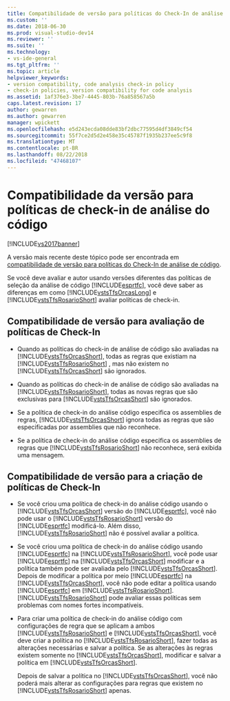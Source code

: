 ```yaml
---
title: Compatibilidade de versão para políticas do Check-In de análise de código | Microsoft Docs
ms.custom: ''
ms.date: 2018-06-30
ms.prod: visual-studio-dev14
ms.reviewer: ''
ms.suite: ''
ms.technology:
- vs-ide-general
ms.tgt_pltfrm: ''
ms.topic: article
helpviewer_keywords:
- version compatibility, code analysis check-in policy
- check-in policies, version compatibility for code analysis
ms.assetid: 1af376e3-3be7-4445-803b-76a858567a5b
caps.latest.revision: 17
author: gewarren
ms.author: gewarren
manager: wpickett
ms.openlocfilehash: e5d243ecda08dde83bf2dbc77595d4df3849cf54
ms.sourcegitcommit: 55f7ce2d5d2e458e35c45787f1935b237ee5c9f8
ms.translationtype: MT
ms.contentlocale: pt-BR
ms.lasthandoff: 08/22/2018
ms.locfileid: "47468107"
---
```

# <a name="version-compatibility-for-code-analysis-check-in-policies"></a>Compatibilidade da versão para políticas de check-in de análise do código
[!INCLUDE[vs2017banner](../includes/vs2017banner.md)]

A versão mais recente deste tópico pode ser encontrada em [compatibilidade de versão para políticas do Check-In de análise de código](https://docs.microsoft.com/visualstudio/code-quality/version-compatibility-for-code-analysis-check-in-policies).  
  
Se você deve avaliar e autor usando versões diferentes das políticas de seleção da análise de código [!INCLUDE[esprtfc](../includes/esprtfc-md.md)], você deve saber as diferenças em como [!INCLUDE[vstsTfsOrcasLong](../includes/vststfsorcaslong-md.md)] e [!INCLUDE[vstsTfsRosarioShort](../includes/vststfsrosarioshort-md.md)] avaliar políticas de check-in.  
  
## <a name="version-compatibility-for-evaluating-check-in-policies"></a>Compatibilidade de versão para avaliação de políticas de Check-In  
  
-   Quando as políticas do check-in de análise de código são avaliadas na [!INCLUDE[vstsTfsOrcasShort](../includes/vststfsorcasshort-md.md)], todas as regras que existiam na [!INCLUDE[vstsTfsRosarioShort](../includes/vststfsrosarioshort-md.md)] , mas não existem no [!INCLUDE[vstsTfsOrcasShort](../includes/vststfsorcasshort-md.md)] são ignorados.  
  
-   Quando as políticas do check-in de análise de código são avaliadas na [!INCLUDE[vstsTfsRosarioShort](../includes/vststfsrosarioshort-md.md)], todas as novas regras que são exclusivas para [!INCLUDE[vstsTfsOrcasShort](../includes/vststfsorcasshort-md.md)] são ignorados.  
  
-   Se a política de check-in do análise código especifica os assemblies de regras, [!INCLUDE[vstsTfsOrcasShort](../includes/vststfsorcasshort-md.md)] ignora todas as regras que são especificadas por assemblies que não reconhece.  
  
-   Se a política de check-in do análise código especifica os assemblies de regras que [!INCLUDE[vstsTfsRosarioShort](../includes/vststfsrosarioshort-md.md)] não reconhece, será exibida uma mensagem.  
  
## <a name="version-compatibility-for-authoring-check-in-policies"></a>Compatibilidade de versão para a criação de políticas de Check-In  
  
-   Se você criou uma política de check-in do análise código usando o [!INCLUDE[vstsTfsOrcasShort](../includes/vststfsorcasshort-md.md)] versão do [!INCLUDE[esprtfc](../includes/esprtfc-md.md)], você não pode usar o [!INCLUDE[vstsTfsRosarioShort](../includes/vststfsrosarioshort-md.md)] versão do [!INCLUDE[esprtfc](../includes/esprtfc-md.md)] modificá-lo. Além disso, [!INCLUDE[vstsTfsRosarioShort](../includes/vststfsrosarioshort-md.md)] não é possível avaliar a política.  
  
-   Se você criou uma política de check-in do análise código usando [!INCLUDE[esprtfc](../includes/esprtfc-md.md)] na [!INCLUDE[vstsTfsRosarioShort](../includes/vststfsrosarioshort-md.md)], você pode usar [!INCLUDE[esprtfc](../includes/esprtfc-md.md)] na [!INCLUDE[vstsTfsOrcasShort](../includes/vststfsorcasshort-md.md)] modificar e a política também pode ser avaliada pelo [!INCLUDE[vstsTfsOrcasShort](../includes/vststfsorcasshort-md.md)]. Depois de modificar a política por meio [!INCLUDE[esprtfc](../includes/esprtfc-md.md)] na [!INCLUDE[vstsTfsOrcasShort](../includes/vststfsorcasshort-md.md)], você não pode editar a política usando [!INCLUDE[esprtfc](../includes/esprtfc-md.md)] em [!INCLUDE[vstsTfsRosarioShort](../includes/vststfsrosarioshort-md.md)]. [!INCLUDE[vstsTfsRosarioShort](../includes/vststfsrosarioshort-md.md)] pode avaliar essas políticas sem problemas com nomes fortes incompatíveis.  
  
-   Para criar uma política de check-in do análise código com configurações de regra que se aplicam a ambos [!INCLUDE[vstsTfsRosarioShort](../includes/vststfsrosarioshort-md.md)] e [!INCLUDE[vstsTfsOrcasShort](../includes/vststfsorcasshort-md.md)], você deve criar a política no [!INCLUDE[vstsTfsRosarioShort](../includes/vststfsrosarioshort-md.md)], fazer todas as alterações necessárias e salvar a política. Se as alterações às regras existem somente no [!INCLUDE[vstsTfsOrcasShort](../includes/vststfsorcasshort-md.md)], modificar e salvar a política em [!INCLUDE[vstsTfsOrcasShort](../includes/vststfsorcasshort-md.md)].  
  
     Depois de salvar a política no [!INCLUDE[vstsTfsOrcasShort](../includes/vststfsorcasshort-md.md)], você não poderá mais alterar as configurações para regras que existem no [!INCLUDE[vstsTfsRosarioShort](../includes/vststfsrosarioshort-md.md)] apenas.




